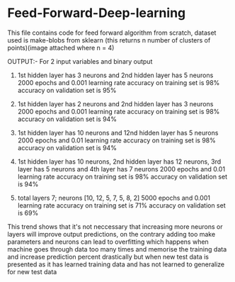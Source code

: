 # Feed-Forward-Deep-learning

This file contains code for feed forward algorithm from scratch,
dataset used is make-blobs from sklearn (this returns n number of clusters of points)(image attached where n = 4)

OUTPUT:-
For 2 input variables and binary output
1)	1st hidden layer has 3 neurons and 2nd hidden layer has 5 neurons
	2000 epochs and 0.001 learning rate
	accuracy on training set is 98%
	accuracy on validation set is 95% 

2)	1st hidden layer has 2 neurons and 2nd hidden layer has 3 neurons
	2000 epochs and 0.001 learning rate
	accuracy on training set is 98%
	accuracy on validation set is 94%

3)	1st hidden layer has 10 neurons and 12nd hidden layer has 5 neurons
	2000 epochs and 0.01 learning rate
	accuracy on training set is 98%
	accuracy on validation set is 94%

4)	1st hidden layer has 10 neurons, 2nd hidden layer has 12 neurons, 3rd layer has 5 neurons and 4th layer has 7 neurons
	2000 epochs and 0.01 learning rate
	accuracy on training set is 98%
	accuracy on validation set is 94% 
  
5)	total layers 7; neurons [10, 12, 5, 7, 5, 8, 2]
	5000 epochs and 0.001 learning rate
	accuracy on training set is 71%
	accuracy on validation set is 69% 

  
This trend shows that it's not neccessary that increasing more neurons or layers will improve output predictions, on the contrary adding too make parameters and neurons can lead to overfitting which happens when machine goes through data too many times and memorise the training data and increase prediction percent drastically but when new test data is presented as it has learned training data and has not learned to generalize for new test data
